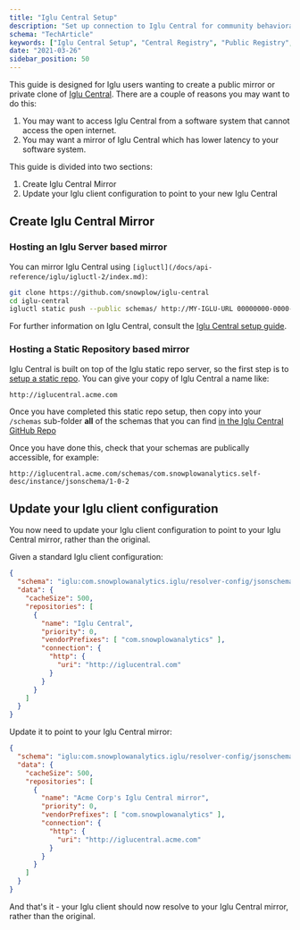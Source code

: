 ```yaml
---
title: "Iglu Central Setup"
description: "Set up connection to Iglu Central for community behavioral data schemas and structures."
schema: "TechArticle"
keywords: ["Iglu Central Setup", "Central Registry", "Public Registry", "Registry Setup", "Central Repository", "Registry Installation"]
date: "2021-03-26"
sidebar_position: 50
---
```


This guide is designed for Iglu users wanting to create a public mirror or private clone of [Iglu Central](/docs/api-reference/iglu/iglu-repositories/iglu-central/index.md). There are a couple of reasons you may want to do this:

1. You may want to access Iglu Central from a software system that cannot access the open internet.
2. You may want a mirror of Iglu Central which has lower latency to your software system.

This guide is divided into two sections:

1. Create Iglu Central Mirror
2. Update your Iglu client configuration to point to your new Iglu Central

## Create Iglu Central Mirror

### Hosting an Iglu Server based mirror

You can mirror Iglu Central using `[igluctl](/docs/api-reference/iglu/igluctl-2/index.md)`:

```bash
git clone https://github.com/snowplow/iglu-central
cd iglu-central
igluctl static push --public schemas/ http://MY-IGLU-URL 00000000-0000-0000-0000-000000000000
```

For further information on Iglu Central, consult the [Iglu Central setup guide](/docs/api-reference/iglu/iglu-central-setup/index.md).

### Hosting a Static Repository based mirror

Iglu Central is built on top of the Iglu static repo server, so the first step is to [setup a static repo](/docs/api-reference/iglu/iglu-repositories/static-repo/index.md). You can give your copy of Iglu Central a name like:

```text
http://iglucentral.acme.com
```

Once you have completed this static repo setup, then copy into your `/schemas` sub-folder **all** of the schemas that you can find [in the Iglu Central GitHub Repo](https://github.com/snowplow/iglu-central/tree/master/schemas)

Once you have done this, check that your schemas are publically accessible, for example:

```text
http://iglucentral.acme.com/schemas/com.snowplowanalytics.self-desc/instance/jsonschema/1-0-2
```

## Update your Iglu client configuration

You now need to update your Iglu client configuration to point to your Iglu Central mirror, rather than the original.

Given a standard Iglu client configuration:

```json
{
  "schema": "iglu:com.snowplowanalytics.iglu/resolver-config/jsonschema/1-0-2",
  "data": {
    "cacheSize": 500,
    "repositories": [
      {
        "name": "Iglu Central",
        "priority": 0,
        "vendorPrefixes": [ "com.snowplowanalytics" ],
        "connection": {
          "http": {
            "uri": "http://iglucentral.com"
          }
        }
      }
    ]
  }
}
```

Update it to point to your Iglu Central mirror:

```json
{
  "schema": "iglu:com.snowplowanalytics.iglu/resolver-config/jsonschema/1-0-2",
  "data": {
    "cacheSize": 500,
    "repositories": [
      {
        "name": "Acme Corp's Iglu Central mirror",
        "priority": 0,
        "vendorPrefixes": [ "com.snowplowanalytics" ],
        "connection": {
          "http": {
            "uri": "http://iglucentral.acme.com"
          }
        }
      }
    ]
  }
}
```

And that's it - your Iglu client should now resolve to your Iglu Central mirror, rather than the original.
